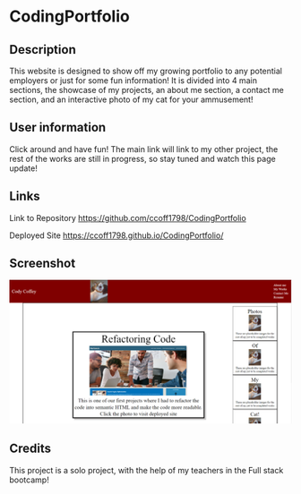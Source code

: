 # CodingPortfolio

## Description

This website is designed to show off my growing portfolio to any potential employers or just for some fun information! It is divided into 4 main sections, the showcase of my projects, an about me section, a contact me section, and an interactive photo of my cat for your ammusement!

## User information
Click around and have fun! The main link will link to my other project, the rest of the works are still in progress, so stay tuned and watch this page update!
## Links

Link to Repository
https://github.com/ccoff1798/CodingPortfolio

Deployed Site
https://ccoff1798.github.io/CodingPortfolio/

## Screenshot


![photo of application](./assets/images/CodingPortfolioPhoto.png)
## Credits

This project is a solo project, with the help of my teachers in the Full stack bootcamp!


